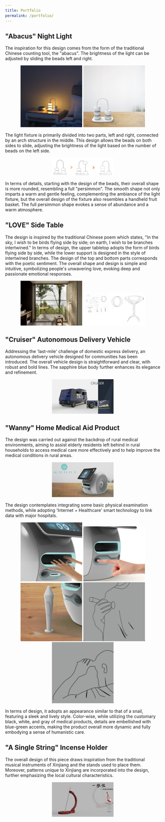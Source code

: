 ```yaml
---
title: Portfolio
permalink: /portfolio/
---
```

## "Abacus" Night Light
The inspiration for this design comes from the form of the traditional Chinese counting tool, the "abacus". The brightness of the light can be adjusted by sliding the beads left and right.

<div style="text-align:center;">
  <img src="../images/5.png" alt="photo" width="200"> <img src="../images/6.jpg" alt="photo" width="200">
</div>

The light fixture is primarily divided into two parts, left and right, connected by an arch structure in the middle. This design allows the beads on both sides to slide, adjusting the brightness of the light based on the number of beads on the left side.

<div style="text-align:center;">
  <img src="../images/7.png" alt="photo" width="200">
</div>

In terms of details, starting with the design of the beads, their overall shape is more rounded, resembling a full "persimmon". The smooth shape not only imparts a warm and gentle feeling, complementing the ambiance of the light fixture, but the overall design of the fixture also resembles a handheld fruit basket. The full persimmon shape evokes a sense of abundance and a warm atmosphere.

## "LOVE" Side Table
The design is inspired by the traditional Chinese poem which states, "In the sky, I wish to be birds flying side by side; on earth, I wish to be branches intertwined." In terms of design, the upper tabletop adopts the form of birds flying side by side, while the lower support is designed in the style of intertwined branches. The design of the top and bottom parts corresponds with the poetic sentiment. The overall shape and design is simple and intuitive, symbolizing people's unwavering love, evoking deep and passionate emotional responses.

<div style="text-align:center;">
  <img src="../images/8.jpg" alt="photo" width="200"> <img src="../images/9.png" alt="photo" width="200">
</div>

## "Cruiser" Autonomous Delivery Vehicle
Addressing the 'last-mile' challenge of domestic express delivery, an autonomous delivery vehicle designed for communities has been introduced. The overall vehicle design is straightforward and clear, with robust and bold lines. The sapphire blue body further enhances its elegance and refinement.

<div style="text-align:center;">
  <img src="../images/10.png" alt="photo" width="200">
</div>

## "Wanny" Home Medical Aid Product
The design was carried out against the backdrop of rural medical environments, aiming to assist elderly residents left behind in rural households to access medical care more effectively and to help improve the medical conditions in rural areas.

<div style="text-align:center;">
  <img src="../images/11.jpg" alt="photo" width="200">
</div>

The design contemplates integrating some basic physical examination methods, while adopting 'Internet + Healthcare' smart technology to link data with major hospitals.

<div style="text-align:center;">
  <img src="../images/12.png" alt="photo" width="200"> <img src="../images/13.png" alt="photo" width="200">  
  <img src="../images/14.png" alt="photo" width="200"> <img src="../images/15.png" alt="photo" width="200"> <img src="../images/16.png" alt="photo" width="200">
</div>

In terms of design, it adopts an appearance similar to that of a snail, featuring a sleek and lively style. Color-wise, while utilizing the customary black, white, and gray of medical products, details are embellished with blue-green accents, making the product overall more dynamic and fully embodying a sense of humanistic care.

## "A Single String" Incense Holder
The overall design of this piece draws inspiration from the traditional musical instruments of Xinjiang and the stands used to place them. Moreover, patterns unique to Xinjiang are incorporated into the design, further emphasizing the local cultural characteristics.

<div style="text-align:center;">
  <img src="../images/17.jpg" alt="photo" width="200">
</div>
